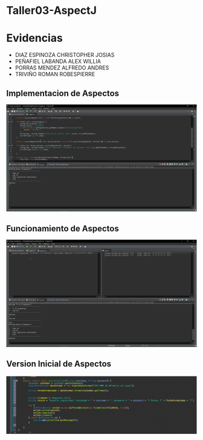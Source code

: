 # Taller03-AspectJ

# Evidencias
- DIAZ ESPINOZA CHRISTOPHER JOSIAS
- PEÑAFIEL LABANDA ALEX WILLIA
- PORRAS MENDEZ ALFREDO ANDRES
- TRIVIÑO ROMAN ROBESPIERRE
## Implementacion de Aspectos
![RobespierreEvidencia](aspectoRober.png)
## Funcionamiento de Aspectos
![RobespierreEvidencia](funText.png)
## Version Inicial de Aspectos
![DiazEvidencia](aspectosDiaz.png)
